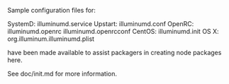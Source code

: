 Sample configuration files for:

SystemD: illuminumd.service
Upstart: illuminumd.conf
OpenRC:  illuminumd.openrc
         illuminumd.openrcconf
CentOS:  illuminumd.init
OS X:    org.illuminum.illuminumd.plist

have been made available to assist packagers in creating node packages here.

See doc/init.md for more information.
